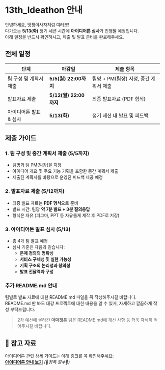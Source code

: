 # 13th_Ideathon 안내
안녕하세요, 멋쟁이사자처럼 여러분!  
다가오는 **5/13(화)** 정기 세션 시간에 **아이디어톤 심사**가 진행될 예정입니다.  
아래 일정을 반드시 확인하시고, 제출 및 발표 준비를 완료해주세요.


## 전체 일정
| 단계 | 마감일 | 제출 항목 |
|------|--------|-----------|
| 팀 구성 및 계획서 제출 | **5/5(월) 22:00까지** | 팀명 + PM(팀장) 지정, 중간 계획서 제출 |
| 발표자료 제출 | **5/12(월) 22:00까지** | 최종 발표자료 (PDF 형식) |
| 아이디어톤 발표 & 심사 | **5/13(화)** | 정기 세션 내 발표 및 피드백 |

## 제출 가이드
### 1. 팀 구성 및 중간 계획서 제출 (5/5까지)
- 팀명과 팀 PM(팀장)을 지정
- 아이디어 개요 및 주요 기능 기획을 포함한 중간 계획서 제출
- 제출된 계획서를 바탕으로 운영진 피드백 제공 예정
### 2. 발표자료 제출 (5/12까지)
- 최종 발표 자료는 **PDF 형식**으로 준비
- 발표 시간: 팀당 **약 7분 발표 + 3분 질의응답**
- 형식은 자유 (피그마, PPT 등 자유롭게 제작 후 PDF로 저장)
### 3. 아이디어톤 발표 심사 (5/13)
- 총 4개 팀 발표 예정
- 심사 기준은 다음과 같습니다:
  - **문제 정의의 명확성**
  - **서비스 구체성 및 실현 가능성**
  - **기획 구조의 논리성과 창의성**
  - **발표 전달력과 구성**
### 추가 README.md 안내
팀별로 발표 자료에 대한 README.md 파일을 꼭 작성해주시길 바랍니다.
README.md 만 봐도 대강 프로젝트에 대한 내용을 알 수 있게, 자세하고 깔끔하게 작성 부탁드립니다.
> 2차 예선에 올라간 **아마겟톤** 팀은 README.md에 개선 사항 등 더욱 자세히 적어주시길 바랍니다.

## 📎 참고 자료
아이디어톤 관련 상세 가이드는 아래 링크를 꼭 확인해주세요:  
**[아이디어톤 안내 보기](#)** *(🚨정독 필수🚨)*
